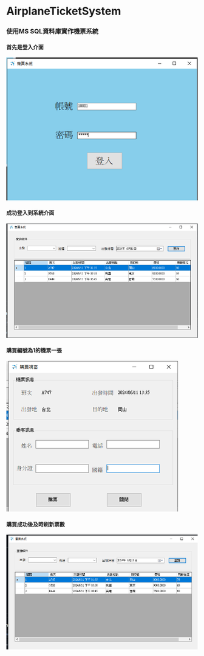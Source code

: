 # AirplaneTicketSystem
### 使用MS SQL資料庫實作機票系統
#### 首先是登入介面
![img](系統登入介面.png)
#### 成功登入到系統介面
![img](系統介面.png)
#### 購買編號為1的機票一張
![img](購買介面.png)
#### 購買成功後及時刷新票數
![img](即時更新票數.png)
